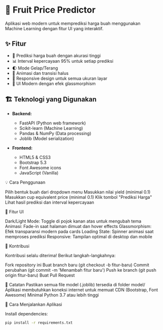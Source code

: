 # 🍎 Fruit Price Predictor

Aplikasi web modern untuk memprediksi harga buah menggunakan Machine Learning dengan fitur UI yang interaktif.

## ✨ Fitur

- 🎯 Prediksi harga buah dengan akurasi tinggi
- 📊 Interval kepercayaan 95% untuk setiap prediksi
- 🌓 Mode Gelap/Terang
- 💫 Animasi dan transisi halus
- 📱 Responsive design untuk semua ukuran layar
- 🎨 UI Modern dengan efek glassmorphism

## 🏗️ Teknologi yang Digunakan

- **Backend:**
  - FastAPI (Python web framework)
  - Scikit-learn (Machine Learning)
  - Pandas & NumPy (Data processing)
  - Joblib (Model serialization)

- **Frontend:**
  - HTML5 & CSS3
  - Bootstrap 5.3
  - Font Awesome icons
  - JavaScript (Vanilla)

💡 Cara Penggunaan

Pilih bentuk buah dari dropdown menu
Masukkan nilai yield (minimal 0.1)
Masukkan cup equivalent price (minimal 0.1)
Klik tombol "Prediksi Harga"
Lihat hasil prediksi dan interval kepercayaan

🎨 Fitur UI

Dark/Light Mode: Toggle di pojok kanan atas untuk mengubah tema
Animasi: Fade-in saat halaman dimuat dan hover effects
Glassmorphism: Efek transparansi modern pada cards
Loading State: Spinner animasi saat memproses prediksi
Responsive: Tampilan optimal di desktop dan mobile

🤝 Kontribusi

Kontribusi selalu diterima! Berikut langkah-langkahnya:

Fork repository ini
Buat branch baru (git checkout -b fitur-baru)
Commit perubahan (git commit -m 'Menambah fitur baru')
Push ke branch (git push origin fitur-baru)
Buat Pull Request

📝 Catatan
Pastikan semua file model (.joblib) tersedia di folder model/
Aplikasi membutuhkan koneksi internet untuk memuat CDN (Bootstrap, Font Awesome)
Minimal Python 3.7 atau lebih tinggi

🚀 Cara Menjalankan Aplikasi

Install dependencies:
```bash
pip install -r requirements.txt

